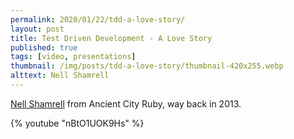 ```yaml
---
permalink: 2020/01/22/tdd-a-love-story/
layout: post
title: Test Driven Development - A Love Story
published: true
tags: [video, presentations]
thumbnail: /img/posts/tdd-a-love-story/thumbnail-420x255.webp
alttext: Nell Shamrell
---
```


<a href="https://twitter.com/nellshamrell">Nell Shamrell</a> from Ancient City Ruby, way back in 2013.

{% youtube "nBtO1UOK9Hs" %}
